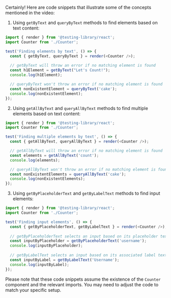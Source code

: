Certainly! Here are code snippets that illustrate some of the concepts mentioned in the video:

1. Using `getByText` and `queryByText` methods to find elements based on text content:
```javascript
import { render } from '@testing-library/react';
import Counter from './Counter';

test('Finding elements by text', () => {
  const { getByText, queryByText } = render(<Counter />);
  
  // getByText will throw an error if no matching element is found
  const h1Element = getByText("Let's Count!");
  console.log(h1Element);

  // queryByText won't throw an error if no matching element is found
  const nonExistentElement = queryByText('cake');
  console.log(nonExistentElement);
});
```

2. Using `getAllByText` and `queryAllByText` methods to find multiple elements based on text content:
```javascript
import { render } from '@testing-library/react';
import Counter from './Counter';

test('Finding multiple elements by text', () => {
  const { getAllByText, queryAllByText } = render(<Counter />);

  // getAllByText will throw an error if no matching element is found
  const elements = getAllByText('count');
  console.log(elements);

  // queryAllByText won't throw an error if no matching element is found
  const nonExistentElements = queryAllByText('cake');
  console.log(nonExistentElements);
});
```

3. Using `getByPlaceholderText` and `getByLabelText` methods to find input elements:
```javascript
import { render } from '@testing-library/react';
import Counter from './Counter';

test('Finding input elements', () => {
  const { getByPlaceholderText, getByLabelText } = render(<Counter />);
  
  // getByPlaceholderText selects an input based on its placeholder text
  const inputByPlaceholder = getByPlaceholderText('username');
  console.log(inputByPlaceholder);
  
  // getByLabelText selects an input based on its associated label text
  const inputByLabel = getByLabelText('Username');
  console.log(inputByLabel);
});
```

Please note that these code snippets assume the existence of the `Counter` component and the relevant imports. You may need to adjust the code to match your specific setup.